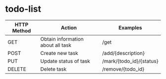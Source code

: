 # todo-list

| HTTP Method | Action                            | Examples                 |
|-------------|-----------------------------------|--------------------------|
| GET         | Obtain information about all task | /get                     |
| POST        | Create new task                   | /add/{description}       |
| PUT         | Update status of task             | /mark/{todo_id}/{status} |
| DELETE      | Delete task                       | /remove/{todo_id}        |